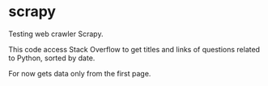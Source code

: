 # scrapy
Testing web crawler Scrapy.

This code access Stack Overflow to get titles and links of questions related to Python, sorted by date.

For now gets data only from the first page.
